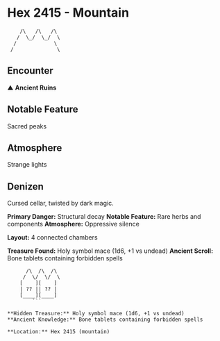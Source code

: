 # Hex 2415 - Mountain
```
    /\   /\   /\
   /  \_/  \_/  \
  /            \
 /              \
```

## Encounter

▲ **Ancient Ruins**

## Notable Feature

Sacred peaks

## Atmosphere

Strange lights

## Denizen

Cursed cellar, twisted by dark magic.

**Primary Danger:** Structural decay
**Notable Feature:** Rare herbs and components
**Atmosphere:** Oppressive silence

**Layout:** 4 connected chambers

**Treasure Found:** Holy symbol mace (1d6, +1 vs undead)
**Ancient Scroll:** Bone tablets containing forbidden spells


```
      /\  /\  /\
     /  \/  \/  \
    [    ][    ]
    | ?? || ?? |
    [____][____]
        ```

**Hidden Treasure:** Holy symbol mace (1d6, +1 vs undead)
**Ancient Knowledge:** Bone tablets containing forbidden spells

**Location:** Hex 2415 (mountain)

